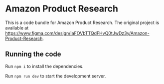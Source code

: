 
  # Amazon Product Research

  This is a code bundle for Amazon Product Research. The original project is available at https://www.figma.com/design/IaFOVbTTQdFHvQ0tJwDz3y/Amazon-Product-Research.

  ## Running the code

  Run `npm i` to install the dependencies.

  Run `npm run dev` to start the development server.
  